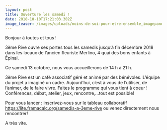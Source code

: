 ```yaml
---
layout: post
title: Ouverture les samedi !
date: 2018-10-10T17:21:03.302Z
image_teaser: /images/uploads/moins-de-soi-pour-etre-ensemble_imagepanoramique647_286.jpg
---
```

Bonjour à toutes et tous !



3ème Rive ouvre ses portes tous les samedis jusqu’à fin décembre 2018 dans les locaux de l’ancien fleuriste Merlino, 4 quai des bons enfants à Épinal.

Ce samedi 13 octobre, nous vous accueillerons de 14 h à 21 h.

3ème Rive est un café associatif géré et animé par des bénévoles. L’équipe du projet a imaginé un cadre. Aujourd’hui, c’est à vous de l’utiliser, de l’animer, de le faire vivre. Faites le programme qui vous tient à coeur ! Conférences, débat, atelier, jeux, rencontre,...tout est possible!

Pour vous lancer : inscrivez-vous sur le tableau collaboratif https://lite.framacalc.org/samedis-a-3eme-rive         ou venez directement nous rencontrer!

A très vite.
